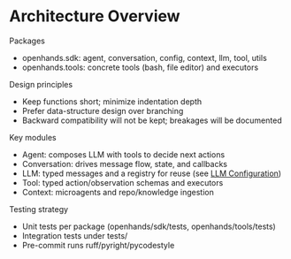 # Architecture Overview

Packages
- openhands.sdk: agent, conversation, config, context, llm, tool, utils
- openhands.tools: concrete tools (bash, file editor) and executors

Design principles
- Keep functions short; minimize indentation depth
- Prefer data-structure design over branching
- Backward compatibility will not be kept; breakages will be documented

Key modules
- Agent: composes LLM with tools to decide next actions
- Conversation: drives message flow, state, and callbacks
- LLM: typed messages and a registry for reuse (see [LLM Configuration](llm.md))
- Tool: typed action/observation schemas and executors
- Context: microagents and repo/knowledge ingestion

Testing strategy
- Unit tests per package (openhands/sdk/tests, openhands/tools/tests)
- Integration tests under tests/
- Pre-commit runs ruff/pyright/pycodestyle
